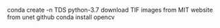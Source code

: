 conda create -n TDS python-3.7
download TIF images from MIT website from unet github
conda install opencv


